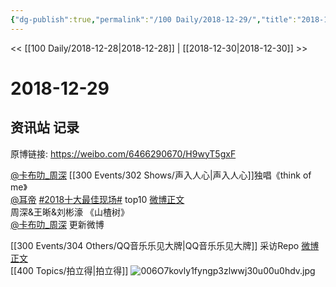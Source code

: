 ```yaml
---
{"dg-publish":true,"permalink":"/100 Daily/2018-12-29/","title":"2018-12-29","created":"2022-12-09T13:44:50.000+08:00","updated":"2023-01-09T17:24:44.407+08:00"}
---
```



<< [[100 Daily/2018-12-28\|2018-12-28]] | [[2018-12-30\|2018-12-30]] >>

# 2018-12-29

## 资讯站 记录

原博链接: https://weibo.com/6466290670/H9wyT5gxF

[@卡布叻_周深](https://weibo.com/n/%E5%8D%A1%E5%B8%83%E5%8F%BB_%E5%91%A8%E6%B7%B1) [[300 Events/302 Shows/声入人心\|声入人心]]独唱《think of me》  
[@耳帝](https://weibo.com/n/%E8%80%B3%E5%B8%9D) [#2018十大最佳现场#](https://s.weibo.com/weibo?q=%232018%E5%8D%81%E5%A4%A7%E6%9C%80%E4%BD%B3%E7%8E%B0%E5%9C%BA%23) top10 [微博正文](https://weibo.com/detail/4322668847680155)  
周深&王晰&刘彬濠 《山楂树》  
[@卡布叻_周深](https://weibo.com/n/%E5%8D%A1%E5%B8%83%E5%8F%BB_%E5%91%A8%E6%B7%B1) 更新微博[](https://weibo.com/detail/4322661213812045)

[[300 Events/304 Others/QQ音乐乐见大牌\|QQ音乐乐见大牌]] 采访Repo [微博正文](https://weibo.com/6466290670/H9swN9hjM)  
[[400 Topics/拍立得\|拍立得]] ![006O7kovly1fyngp3zlwwj30u00u0hdv.jpg](/img/user/Attachments/006O7kovly1fyngp3zlwwj30u00u0hdv.jpg)
